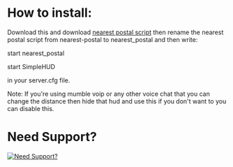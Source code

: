 # How to install:
Download this and download [nearest postal script](https://github.com/DevBlocky/nearest-postal/releases) then rename the nearest postal script from nearest-postal to nearest_postal and then write:

start nearest_postal

start SimpleHUD

in your server.cfg file.

Note: If you're using mumble voip or any other voice chat that you can change the distance then hide that hud and use this if you don't want to you can disable this.

# Need Support?
[![Need Support?](https://i.imgur.com/fqKYWeV.png)](https://discord.gg/Z9Mxu72zZ6)
